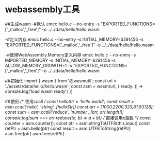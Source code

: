 # webassembly工具

##生成wasm
-#默认
emcc hello.c --no-entry -s "EXPORTED_FUNCTIONS=['_malloc','_free']" -o ../../data/hello/hello.wasm

-#定义内存
emcc hello.c --no-entry -s INITIAL_MEMORY=6291456 -s "EXPORTED_FUNCTIONS=['_malloc','_free']" -o ../../data/hello/hello.wasm

-#使用WebAssembly.Memory定义内存
emcc hello.c --no-entry -s IMPORTED_MEMORY -s INITIAL_MEMORY=6291456 -s ALLOW_MEMORY_GROWTH=1 -s "EXPORTED_FUNCTIONS=['_malloc','_free']" -o ../../data/hello/hello.wasm


##初始化
import { wasm } from '@wasmutil';
const url = './assets/data/hello/hello.wasm';
const asm = wasm(url, {
  ready: () => console.log('load wasm ready')
})

##使用
/* 使用ccall */
const helloStr = 'hello world';
const result = asm.ccall('hello', 'string', [helloStr])
const arr = [1000,2200,320,61,50128];
const sum = asm.ccall('reduce', 'number', [arr, arr.length]);
console.log(sum === arr.reduce((a, b) => a + b))
/* 直接调用c函数 */
const counter = asm.counter();
const ptr = asm.stringToUTF8(this.input)
const retPtr = asm.hello(ptr)
const result = asm.UTF8ToString(retPtr)
asm.free(ptr)
asm.free(retPtr)
